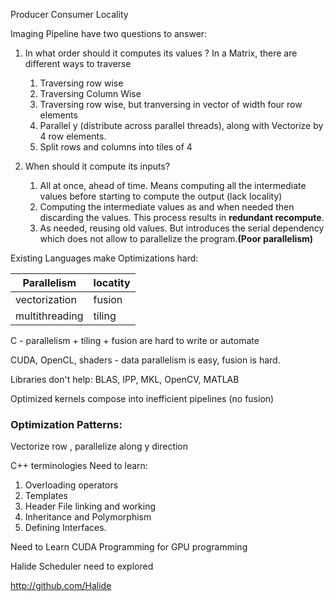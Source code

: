 Producer Consumer Locality

Imaging Pipeline have two questions to answer:

1. In what order should it computes its values ?
   In a Matrix, there are different ways to traverse

   1. Traversing row wise
   2. Traversing Column Wise
   3. Traversing row wise, but tranversing in vector of width four row elements
   4. Parallel y (distribute across parallel threads), along with Vectorize by 4 row elements.
   5. Split rows and columns into tiles of 4

2. When should it compute its inputs?
   1. All at once, ahead of time. Means computing all the intermediate values before starting to compute the output (lack locality)
   2. Computing the intermediate values as and when needed then discarding the values. This process results in **redundant recompute**.
   3. As needed, reusing old values. But introduces the serial dependency which does not allow to parallelize the program.**(Poor parallelism)**

Existing Languages make Optimizations hard:

| Parallelism    | locatity |
| -------------- | -------- |
| vectorization  | fusion   |
| multithreading | tiling   |

C - parallelism + tiling + fusion are hard to write or automate

CUDA, OpenCL, shaders - data parallelism is easy, fusion is hard.

Libraries don't help:
BLAS, IPP, MKL, OpenCV, MATLAB

Optimized kernels compose into inefficient pipelines (no fusion)

### Optimization Patterns:

Vectorize row , parallelize along y direction

C++ terminologies Need to learn:

1. Overloading operators
2. Templates
3. Header File linking and working
4. Inheritance and Polymorphism
5. Defining Interfaces.

Need to Learn CUDA Programming for GPU programming

Halide Scheduler need to explored

http://github.com/Halide
